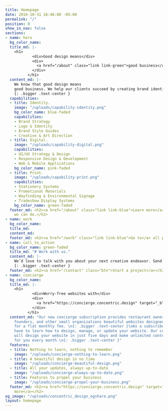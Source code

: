 ```yaml
---
title: Homepage
date: 2016-10-31 16:46:00 -05:00
permalink: "/"
position: 0
show_in_nav: false
sections:
- name: hero
  bg_color_name: 
  title_md: |-
    <h1>
            <div>Good design means</div>
            <div>
              <a href="/about" class="link link-green">good business</a>.
            </div>
          </h1>
  content_md: |-
    We know that good design means
    good business. We help our clients succeed by creating brand identities, digital experiences, and print materials that communicate clearly, achieve marketing goals, and look fantastic.
    {: .bigger .text-center }
  capabilities:
  - title: Identity.
    image: "/uploads/capability-identity.png"
    bg_color_name: blue-faded
    capabilities:
    - Brand Strategy
    - Logo & Identity
    - Brand Style Guides
    - Creative & Art Direction
  - title: Digital.
    image: "/uploads/capability-digital.png"
    capabilities:
    - UI/UX Strategy & Design
    - Responsive Design & Development
    - Web & Mobile Applications
    bg_color_name: pink-faded
  - title: Print.
    image: "/uploads/capability-print.png"
    capabilities:
    - Stationery Systems
    - Promotional Materials
    - Wayfinding & Environmental Signage
    - Tradeshow Display Systems
    bg_color_name: green-faded
  footer_md: <h2><a href="/about" class="link link-blue">Learn more</a> about what
    we can do.</h2>
- name: work
  bg_color_name: 
  title_md: 
  content_md: 
  footer_md: <h2><a href="/work" class="link link-blue">Go to</a> all projects.</h2>
- name: call_to_action
  bg_color_name: green-faded
  title_md: "# Work with us."
  content_md: |-
    We’d love to talk with you about your next creative endeavor. Send us a note or give us a call and let’s start a new project together.
    {: .bigger .text-center }
  footer_md: <h2><a href="/contact" class="btn">Start a project</a></h2>
- name: concierge
  bg_color_name: 
  title_md: |-
    <h1>
            <div>Worry-free websites with</div>
            <div>
              <a href="https://concierge.concentric.design" target="_blank" class="link link-blue">concierge service</a>.
            </div>
          </h1>
  content_md: "Our new concierge subscription provides restaurant owners, startup
    founders, and other small organizations beautiful websites designed and maintained
    for a flat monthly fee. \n{: .bigger .text-center }\nAs a subscriber, you never
    have to learn how to design, manage, or update your website. Our concierge team
    will design your website in just five days and make unlimited content updates
    for you every month.\n{: .bigger .text-center }"
  features:
  - title: Nothing to learn, nothing to remember
    image: "/uploads/concierge-nothing-to-learn.png"
  - title: A beautiful design in no time
    image: "/uploads/concierge-beautiful-design.png"
  - title: All your updates, always up-to-date
    image: "/uploads/concierge-always-up-to-date.png"
  - title: Features to propel your business
    image: "/uploads/concierge-propel-your-business.png"
  footer_md: <h2><a href="https://concierge.concentric.design" target="_blank" class="btn">Learn
    more</a></h2>
og_image: "/uploads/concentric_design_ogshare.png"
layout: homepage
---
```


